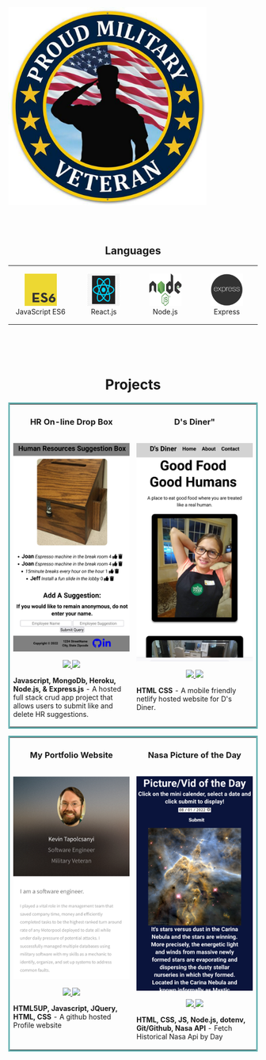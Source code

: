 <img align= "center" src="images/veteran.jpg" style="max-width: 400px"/>

</br></br></br>
<!-- or should i use <br /> -->

<h2 style="margin-top:12px" align="center">Languages</h2>

<table align="center">
    <tr>
        <td align="center"  width="140" height="112.43">
            <img src="images/es6.png" width="65" height="65" alt="JavaScript ES6" />
            <br>JavaScript ES6
        </td>
        <td align="center"  width="140" height="112.43">
            <img src="images/react.png" width="65" height="65" alt="React.js" />
            <br>React.js
        </td>
        <td align="center"  width="140" height="112.43">
            <img src="images/node.png" width="65" height="65" alt="Node.js" />
            <br>Node.js
        </td>
        <td align="center"  width="140" height="112.43">
            <img src="images/express.png" width="65" height="65" alt="Express.js" />
            <br>Express
        </td>
        <!-- add mongoDb heroku netlify git github rename to Technologies -->
    </tr>
</table>
</br></br></br>

<h1 align="center">Projects</h1>
<table bordercolor="#66b2b2">
  
  <tr>
    <td width="50%" valign="top">
      <h3 align="center">HR On-line Drop Box</h3>
        <br />
        <a target="_blank" href="https://hr-box.herokuapp.com/">
            <img src="images/HrBox.png" width="100%" alt="#"/>
        </a>
        <br />
        <p align="center">
          
  <a target="_blank" href="https://github.com/KevinTapol/HR-Box" >
    <img src="https://img.shields.io/static/v1?label=|&message=REPO&color=23555f&style=plastic&logo=github&logo-color=white"/>
  </a>  
  <a target="_blank" href="https://hr-box.herokuapp.com/" >
    <img src="https://img.shields.io/static/v1?label=|&message=WEBSITE&color=cdf998&style=plastic&logo=wordpress&logo-color=white"/>
  </a>
      </p>
        <p><strong>Javascript, MongoDb, Heroku, Node.js, & Express.js</strong> - A hosted full stack crud app project that allows users to submit like and delete HR suggestions.</p>
    </td>
    <td width="50%" valign="top">
      <h3 align="center">D's Diner"</h3>
        <br />
      <a target="_blank" href="https://admirable-sunburst-ebb38d.netlify.app/">
            <img src="images/D'sDiner.png" width="100%"  alt="#"/>
        </a>
        <br />
        <p align="center">
          
  <a target="_blank" href="https://github.com/KevinTapol/diner">
    <img src="https://img.shields.io/static/v1?label=|&message=REPO&color=23555f&style=plastic&logo=github&logo-color=white"/>
  </a>
  <a target="_blank" href="https://admirable-sunburst-ebb38d.netlify.app/" >
    <img src="https://img.shields.io/static/v1?label=|&message=WEBSITE&color=cdf998&style=plastic&logo=wordpress&logo-color=white"/>
  </a>
      </p>
        <p><strong>HTML CSS</strong> - A mobile friendly netlify hosted website for D's Diner. </p>
    </td>
  </tr> 
</table>
<table bordercolor="#66b2b2">
  
  <tr>
    <td width="50%" valign="top">
      <h3 align="center">My Portfolio Website</h3>
        <br />
        <a target="_blank" href="https://kevintapol.github.io/Portfolio/index.html">
            <img src="images/portfolio.png" width="100%" alt="#"/>
        </a>
        <br />
        <p align="center">
          
  <a target="_blank" href="https://github.com/KevinTapol/KevinTapol" >
    <img src="https://img.shields.io/static/v1?label=|&message=REPO&color=23555f&style=plastic&logo=github&logo-color=white"/>
  </a>  
  <a target="_blank" href="https://kevintapol.github.io/Portfolio/index.html" >
    <img src="https://img.shields.io/static/v1?label=|&message=WEBSITE&color=cdf998&style=plastic&logo=wordpress&logo-color=white"/>
  </a>
      </p>
        <p><strong>HTML5UP, Javascript, JQuery, HTML, CSS</strong> - A github hosted Profile website</p>
    </td>
    <td width="50%" valign="top">
      <h3 align="center">Nasa Picture of the Day</h3>
        <br />
      <a target="_blank" href="https://kevintapol.github.io/NasaApi/index.html">
            <img src="images/nasaapi.png" width="100%"  alt="#"/>
        </a>
        <br />
        <p align="center">
          
  <a target="_blank" href="https://github.com/KevinTapol/NasaApi" >
    <img src="https://img.shields.io/static/v1?label=|&message=REPO&color=23555f&style=plastic&logo=github&logo-color=white"/>
  </a>
  <a target="_blank" href="https://kevintapol.github.io/NasaApi/index.html" >
    <img src="https://img.shields.io/static/v1?label=|&message=WEBSITE&color=cdf998&style=plastic&logo=wordpress&logo-color=white"/>
  </a>
      </p>
        <p><strong>HTML, CSS, JS, Node.js, dotenv, Git/Github, Nasa API</strong> - Fetch Historical Nasa Api by Day</p>
    </td>
  </tr> 
</table>
